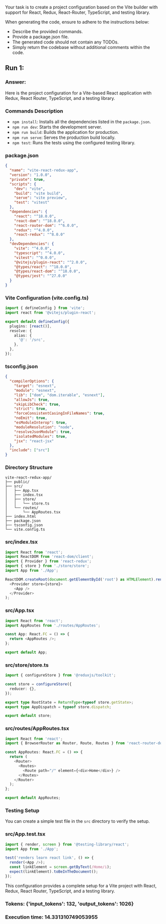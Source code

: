Your task is to create a project configuration based on the Vite builder with support for React, Redux, React-Router, TypeScript, and testing library.

When generating the code, ensure to adhere to the instructions below:
- Describe the provided commands.
- Provide a package.json file.
- The generated code should not contain any TODOs.
- Simply return the codebase without additional comments within the code.

## Run 1:
### Answer:
Here is the project configuration for a Vite-based React application with Redux, React Router, TypeScript, and a testing library.

### Commands Description
- `npm install`: Installs all the dependencies listed in the `package.json`.
- `npm run dev`: Starts the development server.
- `npm run build`: Builds the application for production.
- `npm run serve`: Serves the production build locally.
- `npm test`: Runs the tests using the configured testing library.

### package.json
```json
{
  "name": "vite-react-redux-app",
  "version": "1.0.0",
  "private": true,
  "scripts": {
    "dev": "vite",
    "build": "vite build",
    "serve": "vite preview",
    "test": "vitest"
  },
  "dependencies": {
    "react": "^18.0.0",
    "react-dom": "^18.0.0",
    "react-router-dom": "^6.0.0",
    "redux": "^4.0.0",
    "react-redux": "^8.0.0"
  },
  "devDependencies": {
    "vite": "^4.0.0",
    "typescript": "^4.0.0",
    "vitest": "^0.0.0",
    "@vitejs/plugin-react": "^2.0.0",
    "@types/react": "^18.0.0",
    "@types/react-dom": "^18.0.0",
    "@types/jest": "^27.0.0"
  }
}
```

### Vite Configuration (vite.config.ts)
```typescript
import { defineConfig } from 'vite';
import react from '@vitejs/plugin-react';

export default defineConfig({
  plugins: [react()],
  resolve: {
    alias: {
      '@': '/src',
    },
  },
});
```

### tsconfig.json
```json
{
  "compilerOptions": {
    "target": "esnext",
    "module": "esnext",
    "lib": ["dom", "dom.iterable", "esnext"],
    "allowJs": true,
    "skipLibCheck": true,
    "strict": true,
    "forceConsistentCasingInFileNames": true,
    "noEmit": true,
    "esModuleInterop": true,
    "moduleResolution": "node",
    "resolveJsonModule": true,
    "isolatedModules": true,
    "jsx": "react-jsx"
  },
  "include": ["src"]
}
```

### Directory Structure
```
vite-react-redux-app/
├── public/
├── src/
│   ├── App.tsx
│   ├── index.tsx
│   ├── store/
│   │   └── store.ts
│   └── routes/
│       └── AppRoutes.tsx
├── index.html
├── package.json
├── tsconfig.json
└── vite.config.ts
```

### src/index.tsx
```typescript
import React from 'react';
import ReactDOM from 'react-dom/client';
import { Provider } from 'react-redux';
import { store } from './store/store';
import App from './App';

ReactDOM.createRoot(document.getElementById('root') as HTMLElement).render(
  <Provider store={store}>
    <App />
  </Provider>
);
```

### src/App.tsx
```typescript
import React from 'react';
import AppRoutes from './routes/AppRoutes';

const App: React.FC = () => {
  return <AppRoutes />;
};

export default App;
```

### src/store/store.ts
```typescript
import { configureStore } from '@reduxjs/toolkit';

const store = configureStore({
  reducer: {},
});

export type RootState = ReturnType<typeof store.getState>;
export type AppDispatch = typeof store.dispatch;

export default store;
```

### src/routes/AppRoutes.tsx
```typescript
import React from 'react';
import { BrowserRouter as Router, Route, Routes } from 'react-router-dom';

const AppRoutes: React.FC = () => {
  return (
    <Router>
      <Routes>
        <Route path="/" element={<div>Home</div>} />
      </Routes>
    </Router>
  );
};

export default AppRoutes;
```

### Testing Setup
You can create a simple test file in the `src` directory to verify the setup.

### src/App.test.tsx
```typescript
import { render, screen } from '@testing-library/react';
import App from './App';

test('renders learn react link', () => {
  render(<App />);
  const linkElement = screen.getByText(/Home/i);
  expect(linkElement).toBeInTheDocument();
});
```

This configuration provides a complete setup for a Vite project with React, Redux, React Router, TypeScript, and a testing library.

### Tokens: {'input_tokens': 132, 'output_tokens': 1026}
### Execution time: 14.331310749053955
